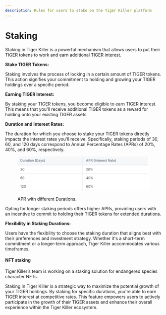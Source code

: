 ```yaml
---
description: Rules for users to stake on the Tiger Killer platform
---
```


# Staking

Staking in Tiger Killer is a powerful mechanism that allows users to put their TIGER tokens to work and earn additional TIGER interest.

**Stake TIGER Tokens:**

Staking involves the process of locking in a certain amount of TIGER tokens. This action signifies your commitment to holding and growing your TIGER holdings over a specific period.

**Earning TIGER Interest:**

By staking your TIGER tokens, you become eligible to earn TIGER interest. This means that you'll receive additional TIGER tokens as a reward for holding onto your existing TIGER assets.

**Duration and Interest Rates:**

The duration for which you choose to stake your TIGER tokens directly impacts the interest rates you'll receive. Specifically, staking periods of 30, 60, and 120 days correspond to Annual Percentage Rates (APRs) of 20%, 40%, and 60%, respectively.

<figure><img src="../.gitbook/assets/table1.png" alt=""><figcaption><p>APR with different Durations.</p></figcaption></figure>

Opting for longer staking periods offers higher APRs, providing users with an incentive to commit to holding their TIGER tokens for extended durations.

**Flexibility in Staking Durations:**

Users have the flexibility to choose the staking duration that aligns best with their preferences and investment strategy. Whether it's a short-term commitment or a longer-term approach, Tiger Killer accommodates various timeframes.

#### NFT staking

Tiger Killer’s team is working on a staking solution for endangered species character NFTs.



Staking in Tiger Killer is a strategic way to maximize the potential growth of your TIGER holdings. By staking for specific durations, you're able to earn TIGER interest at competitive rates. This feature empowers users to actively participate in the growth of their TIGER assets and enhance their overall experience within the Tiger Killer ecosystem.
